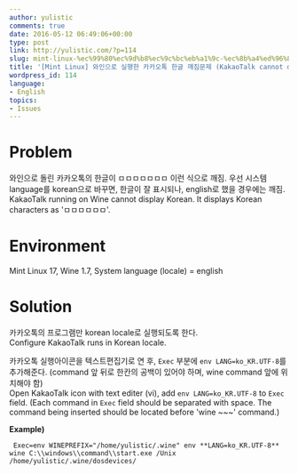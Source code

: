 ```yaml
---
author: yulistic
comments: true
date: 2016-05-12 06:49:06+00:00
type: post
link: http://yulistic.com/?p=114
slug: mint-linux-%ec%99%80%ec%9d%b8%ec%9c%bc%eb%a1%9c-%ec%8b%a4%ed%96%89%ed%95%9c-%ec%b9%b4%ec%b9%b4%ec%98%a4%ed%86%a1-%ed%95%9c%ea%b8%80-%ea%b9%a8%ec%a7%90%eb%ac%b8%ec%a0%9c-kakaotalk-cannot-display-kor
title: '[Mint Linux] 와인으로 실행한 카카오톡 한글 깨짐문제 (KakaoTalk cannot display Korean characters.)'
wordpress_id: 114
language:
- English
topics:
- Issues
---
```


# Problem
와인으로 돌린 카카오톡의 한글이 ㅁㅁㅁㅁㅁㅁㅁ 이런 식으로 깨짐. 우선 시스템 language를 korean으로 바꾸면, 한글이 잘 표시되나, english로 했을 경우에는 깨짐.  
KakaoTalk running on Wine cannot display Korean. It displays Korean characters as 'ㅁㅁㅁㅁㅁㅁ'.

# Environment
Mint Linux 17, Wine 1.7, System language (locale) = english  

# Solution
카카오톡의 프로그램만 korean locale로 실행되도록 한다.  
Configure KakaoTalk runs in Korean locale.

카카오톡 실행아이콘을 텍스트편집기로 연 후, `Exec` 부분에 `env LANG=ko_KR.UTF-8`를 추가해준다. (command 앞 뒤로 한칸의 공백이 있어야 하며, wine command 앞에 위치해야 함)  
Open KakaoTalk icon with text editer (vi), add `env LANG=ko_KR.UTF-8` to `Exec` field. (Each command in `Exec` field should be separated with space. The command being inserted should be located before 'wine ~~~' command.)

**Example)**
```
 Exec=env WINEPREFIX="/home/yulistic/.wine" env **LANG=ko_KR.UTF-8** wine C:\\windows\\command\\start.exe /Unix /home/yulistic/.wine/dosdevices/
```





